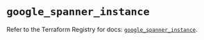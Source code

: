 # `google_spanner_instance`

Refer to the Terraform Registry for docs: [`google_spanner_instance`](https://registry.terraform.io/providers/hashicorp/google-beta/5.41.0/docs/resources/google_spanner_instance).
